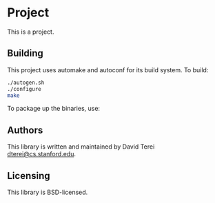 # Project

This is a project.

## Building

This project uses automake and autoconf for its build system. To build:

``` sh
./autogen.sh
./configure
make
```

To package up the binaries, use:

## Authors

This library is written and maintained by David Terei <dterei@cs.stanford.edu>.

## Licensing

This library is BSD-licensed.


